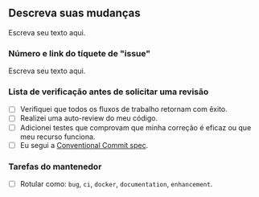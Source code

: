 <!-- prettier-ignore-start -->
<!-- markdownlint-disable-next-line MD041 -->
## Descreva suas mudanças
<!-- prettier-ignore-end -->

Escreva seu texto aqui.

### Número e link do tíquete de "issue"

Escreva seu texto aqui.

### Lista de verificação antes de solicitar uma revisão

- [ ] Verifiquei que todos os fluxos de trabalho retornam com êxito.
- [ ] Realizei uma auto-review do meu código.
- [ ] Adicionei testes que comprovam que minha correção é eficaz ou que meu recurso funciona.
- [ ] Eu segui a [Conventional Commit spec][commitMessage].

### Tarefas do mantenedor

- [ ] Rotular como: `bug`, `ci`, `docker`, `documentation`, `enhancement`.

[commitMessage]: https://www.conventionalcommits.org/en/v1.0.0/#summary
